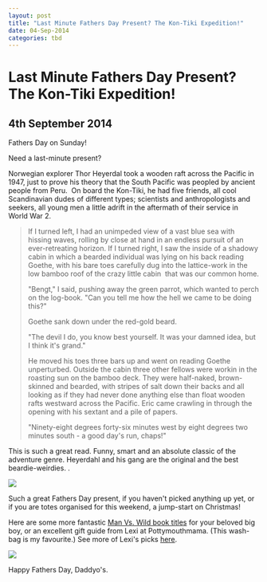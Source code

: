 ```yaml
---
layout: post
title: "Last Minute Fathers Day Present? The Kon-Tiki Expedition!"
date: 04-Sep-2014
categories: tbd
---
```


# Last Minute Fathers Day Present? The Kon-Tiki Expedition!

## 4th September 2014

Fathers Day on Sunday!

Need a last-minute present?

Norwegian explorer Thor Heyerdal took a wooden raft across the Pacific in 1947,   just to prove his theory that the South Pacific was peopled by ancient people from Peru.  On board the Kon-Tiki,   he had five friends,   all cool Scandinavian dudes of different types; scientists and anthropologists and seekers, all young men a little adrift in the aftermath of their service in World War 2.

<blockquote>If I turned left, I had an unimpeded view of a vast blue sea with hissing waves, rolling by close at hand in an endless pursuit of an ever-retreating horizon. If I turned right, I saw the inside of a shadowy cabin in which a bearded individual was lying on his back reading Goethe, with his bare toes carefully dug into the lattice-work in the low bamboo roof of the crazy little cabin  that was our common home.

"Bengt," I said, pushing away the green parrot, which wanted to perch on the log-book. "Can you tell me how the hell we came to be doing this?"

Goethe sank down under the red-gold beard.

"The devil I do, you know best yourself. It was your damned idea, but I think it's grand."

He moved his toes three bars up and went on reading Goethe unperturbed. Outside the cabin three other fellows were workin in the roasting sun on the bamboo deck. They were half-naked, brown-skinned and bearded, with stripes of salt down their backs and all looking as if they had never done anything else than float wooden rafts westward across the Pacific. Eric came crawling in through the opening with his sextant and a pile of papers.

"Ninety-eight degrees forty-six minutes west by eight degrees two minutes south - a good day's run, chaps!"</blockquote>

This is such a great read. Funny, smart and an absolute classic of the adventure genre. Heyerdahl and his gang are the original and the best beardie-weirdies. .

<img class="photo-horiz" src="http://theoceanvoyager.com/wp-content/uploads/2013/04/Thor+Heyerdahl+i+Kon-Tiki+1950.jpg" />

Such a great Fathers Day present, if you haven't picked anything up yet, or if you are totes organised for this weekend, a jump-start on Christmas!

Here are some more fantastic <a href="http://mogantosh.com/bookshelf-man-versus-wild/">Man Vs. Wild book titles</a> for your beloved big boy, or an excellent gift guide from Lexi at Pottymouthmama. (This wash-bag is my favourite.) See more of Lexi's picks <a href="http://pottymouthmama.blogspot.com.au/2014/09/fathers-day-gift-ideas.html">here</a>.

<img class="photo-horiz" src="http://cdn2.notonthehighstreet.com/system/product_images/images/001/693/478/original_exceptionally-handsome-wash-bag.jpg?1402939001" />

Happy Fathers Day, Daddyo's.

